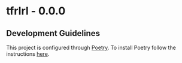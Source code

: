 # tfrlrl - 0.0.0

## Development Guidelines

This project is configured through [Poetry](https://python-poetry.org/). To install Poetry follow the instructions [here](https://python-poetry.org/docs/#installation).


